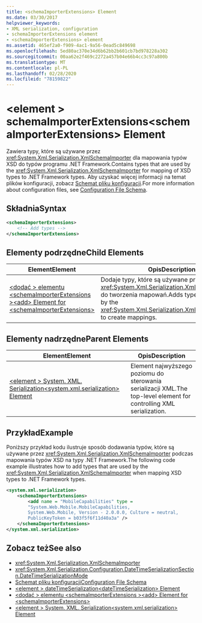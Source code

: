 ```yaml
---
title: <schemaImporterExtensions> Element
ms.date: 03/30/2017
helpviewer_keywords:
- XML serialization, configuration
- schemaImporterExtensions element
- <schemaImporterExtensions> element
ms.assetid: 465ef2a0-f909-4ac1-9a56-0ead5c849698
ms.openlocfilehash: 5ed80ac370e34d6b62bb2b601cb7bd978228a302
ms.sourcegitcommit: 00aa62e2f469c2272a457b04e66b4cc3c97a800b
ms.translationtype: MT
ms.contentlocale: pl-PL
ms.lasthandoff: 02/28/2020
ms.locfileid: "78159822"
---
```

# <a name="schemaimporterextensions-element"></a><span data-ttu-id="a69f6-102">\<element > schemaImporterExtensions</span><span class="sxs-lookup"><span data-stu-id="a69f6-102">\<schemaImporterExtensions> Element</span></span>
<span data-ttu-id="a69f6-103">Zawiera typy, które są używane przez <xref:System.Xml.Serialization.XmlSchemaImporter> dla mapowania typów XSD do typów programu .NET Framework.</span><span class="sxs-lookup"><span data-stu-id="a69f6-103">Contains types that are used by the <xref:System.Xml.Serialization.XmlSchemaImporter> for mapping of XSD types to .NET Framework types.</span></span> <span data-ttu-id="a69f6-104">Aby uzyskać więcej informacji na temat plików konfiguracji, zobacz [Schemat pliku konfiguracji](../../../docs/framework/configure-apps/file-schema/index.md).</span><span class="sxs-lookup"><span data-stu-id="a69f6-104">For more information about configuration files, see [Configuration File Schema](../../../docs/framework/configure-apps/file-schema/index.md).</span></span>  
  
## <a name="syntax"></a><span data-ttu-id="a69f6-105">Składnia</span><span class="sxs-lookup"><span data-stu-id="a69f6-105">Syntax</span></span>  
  
```xml  
<schemaImporterExtensions>  
    <!-- Add types -->  
</schemaImporterExtensions>  
```  
  
## <a name="child-elements"></a><span data-ttu-id="a69f6-106">Elementy podrzędne</span><span class="sxs-lookup"><span data-stu-id="a69f6-106">Child Elements</span></span>  
  
|<span data-ttu-id="a69f6-107">Element</span><span class="sxs-lookup"><span data-stu-id="a69f6-107">Element</span></span>|<span data-ttu-id="a69f6-108">Opis</span><span class="sxs-lookup"><span data-stu-id="a69f6-108">Description</span></span>|  
|-------------|-----------------|  
|[<span data-ttu-id="a69f6-109">\<dodać > elementu \<schemaImporterExtensions ></span><span class="sxs-lookup"><span data-stu-id="a69f6-109">\<add> Element for \<schemaImporterExtensions></span></span>](../../../docs/standard/serialization/add-element-for-schemaimporterextensions.md)|<span data-ttu-id="a69f6-110">Dodaje typy, które są używane przez <xref:System.Xml.Serialization.XmlSchemaImporter> do tworzenia mapowań.</span><span class="sxs-lookup"><span data-stu-id="a69f6-110">Adds types that are used by the <xref:System.Xml.Serialization.XmlSchemaImporter> to create mappings.</span></span>|  
  
## <a name="parent-elements"></a><span data-ttu-id="a69f6-111">Elementy nadrzędne</span><span class="sxs-lookup"><span data-stu-id="a69f6-111">Parent Elements</span></span>  
  
|<span data-ttu-id="a69f6-112">Element</span><span class="sxs-lookup"><span data-stu-id="a69f6-112">Element</span></span>|<span data-ttu-id="a69f6-113">Opis</span><span class="sxs-lookup"><span data-stu-id="a69f6-113">Description</span></span>|  
|-------------|-----------------|  
|[<span data-ttu-id="a69f6-114">\<element > System. XML. Serialization</span><span class="sxs-lookup"><span data-stu-id="a69f6-114">\<system.xml.serialization> Element</span></span>](../../../docs/standard/serialization/system-xml-serialization-element.md)|<span data-ttu-id="a69f6-115">Element najwyższego poziomu do sterowania serializacji XML.</span><span class="sxs-lookup"><span data-stu-id="a69f6-115">The top-level element for controlling XML serialization.</span></span>|  
  
## <a name="example"></a><span data-ttu-id="a69f6-116">Przykład</span><span class="sxs-lookup"><span data-stu-id="a69f6-116">Example</span></span>  
 <span data-ttu-id="a69f6-117">Poniższy przykład kodu ilustruje sposób dodawania typów, które są używane przez <xref:System.Xml.Serialization.XmlSchemaImporter> podczas mapowania typów XSD na typy .NET Framework.</span><span class="sxs-lookup"><span data-stu-id="a69f6-117">The following code example illustrates how to add types that are used by the <xref:System.Xml.Serialization.XmlSchemaImporter> when mapping XSD types to .NET Framework types.</span></span>  
  
```xml  
<system.xml.serialization>  
    <schemaImporterExtensions>  
        <add name = "MobileCapabilities" type =
        "System.Web.Mobile.MobileCapabilities,
        System.Web.Mobile, Version - 2.0.0.0, Culture = neutral,
        PublicKeyToken = b03f5f6f11d40a3a" />  
    </schemaImporterExtensions>  
</system.xml.serialization>  
```  
  
## <a name="see-also"></a><span data-ttu-id="a69f6-118">Zobacz też</span><span class="sxs-lookup"><span data-stu-id="a69f6-118">See also</span></span>

- <xref:System.Xml.Serialization.XmlSchemaImporter>
- <xref:System.Xml.Serialization.Configuration.DateTimeSerializationSection.DateTimeSerializationMode>
- [<span data-ttu-id="a69f6-119">Schemat pliku konfiguracji</span><span class="sxs-lookup"><span data-stu-id="a69f6-119">Configuration File Schema</span></span>](../../../docs/framework/configure-apps/file-schema/index.md)
- [<span data-ttu-id="a69f6-120">\<element > dateTimeSerialization</span><span class="sxs-lookup"><span data-stu-id="a69f6-120">\<dateTimeSerialization> Element</span></span>](../../../docs/standard/serialization/datetimeserialization-element.md)
- [<span data-ttu-id="a69f6-121">\<dodać > elementu \<schemaImporterExtensions ></span><span class="sxs-lookup"><span data-stu-id="a69f6-121">\<add> Element for \<schemaImporterExtensions></span></span>](../../../docs/standard/serialization/add-element-for-schemaimporterextensions.md)
- [<span data-ttu-id="a69f6-122">\<element > System. XML. Serialization</span><span class="sxs-lookup"><span data-stu-id="a69f6-122">\<system.xml.serialization> Element</span></span>](../../../docs/standard/serialization/system-xml-serialization-element.md)
